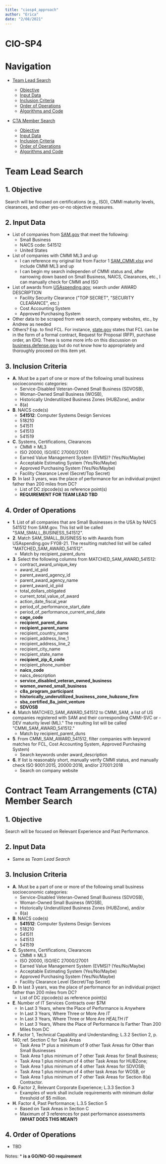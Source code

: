 ```yaml
---
title: "ciosp4_approach"
author: "Erica"
date: "2/08/2021"
---
```

# CIO-SP4

# Navigation
- [Team Lead Search](https://github.com/ericaosta/alagant/blob/main/cio-sp4/ciosp4_approach.md#team-lead-search)
  - [Objective](https://github.com/ericaosta/alagant/blob/main/cio-sp4/ciosp4_approach.md#1-objective)
  - [Input Data](https://github.com/ericaosta/alagant/blob/main/cio-sp4/ciosp4_approach.md#2-input-data)
  - [Inclusion Criteria](https://github.com/ericaosta/alagant/blob/main/cio-sp4/ciosp4_approach.md#3-inclusion-criteria)
  - [Order of Operations](https://github.com/ericaosta/alagant/blob/main/cio-sp4/ciosp4_approach.md#4-order-of-operations)
  - [Algorithms and Code](https://github.com/ericaosta/alagant/blob/main/cio-sp4/ciosp4_approach.md#5algorithms-and-code)

- [CTA Member Search](https://github.com/ericaosta/alagant/blob/main/cio-sp4/ciosp4_approach.md#contract-team-arrangements-cta-member-search)
  - [Objective](https://github.com/ericaosta/alagant/blob/main/cio-sp4/ciosp4_approach.md#1-objective-1)
  - [Input Data](https://github.com/ericaosta/alagant/blob/main/cio-sp4/ciosp4_approach.md#2-input-data-1)
  - [Inclusion Criteria](https://github.com/ericaosta/alagant/blob/main/cio-sp4/ciosp4_approach.md#3-inclusion-criteria-1)
  - [Order of Operations](https://github.com/ericaosta/alagant/blob/main/cio-sp4/ciosp4_approach.md#4-order-of-operations-1)
  - [Algorithms and Code](https://github.com/ericaosta/alagant/blob/main/cio-sp4/ciosp4_approach.md#5-algorithms-and-code)

# Team Lead Search
## 1. Objective
Search will be focused on certifications (e.g., ISO), CMMI maturity levels, clearances, and other yes-or-no objective measures.

## 2. Input Data
- List of companies from [SAM.gov](https://www.sam.gov/SAM/pages/public/searchRecords/advancedEMRSearch.jsf) that meet the following:
  - Small Business
  - NAICS code: 541512
  - United States
- List of companies with CMMI ML3 and up
  - I can reference my original list from Factor 1 [SAM_CMMI.xlsx](https://github.com/ericaosta/alagant/blob/main/F1/SAM_CMMI.xlsx) and include CMMI ML3 and up
  - I can begin my search independen of CMMI status and, after narrowing down based on Small Business, NAICS, Clearances, etc., I can manually check for CMMI and ISO
- List of awards from [USAspending.gov](https://www.usaspending.gov); search under AWARD DESCRIPTION
  - Facility Security Clearance ("TOP SECRET", "SECURITY CLEARANCE", etc.)
  - Cost Accounting System
  - Approved Purchasing System
- Other data to be scraped from web search, company websites, etc., by Andrew as needed
- Others? Esp. to find FCL. For instance, [state.gov](https://www.state.gov/facility-security-clearances-faq/) states that FCL can be in the form of a formal contract, Request for Proposal (RFP), purchase order, an IDIQ. There is some more info on this discussion on [business.defense.gov](https://business.defense.gov/Portals/57/Documents/SmallBusinessWebinar%20QandA.pdf?ver=2020-07-15-161110-867) but do not know how to appropriately and thoroughly proceed on this item yet.

## 3. Inclusion Criteria
- **A**. Must be a part of one or more of the following small business socioeconomic categories:
  - Service-Disabled Veteran-Owned Small Business (SDVOSB),
  - Woman-Owned Small Business (WOSB),
  - Historically Underutilized Business Zones (HUBZone), and/or
  - 8(a)
- **B**. NAICS code(s)
  - **541512**: Computer Systems Design Services
  - 518210
  - 541511
  - 541513
  - 541519
- **C**. Systems, Certifications, Clearances
  - CMMI ≥ ML3
  - ISO 20000, ISO/IEC 27000/27001	
  - Earned Value Management System (EVMS)? (Yes/No/Maybe)
  - Acceptable Estimating System (Yes/No/Maybe)
  - Approved Purchasing System (Yes/No/Maybe)
  - Facility Clearance Level (Secret/Top Secret)
- **D**. In last 3 years, was the place of performance for an individual project father than 200 miles from DC?
  - List of DC zipcode(s) as reference point(s)
  - **REQUIREMENT FOR TEAM LEAD TBD**

## 4. Order of Operations
- **1**. List of all companies that are Small Businesses in the USA by NAICS 541512 from SAM.gov. This list will be called "SAM_SMALL_BUSINESS_541512".
- **2**. Match SAM_SMALL_BUSINESS to with Awards from USAspending.gov FY08-21. The resulting matched list will be called "MATCHED_SAM_AWARD_541512".
  - Match by recipient_parent_duns
- **3**. Select the following columns from MATCHED_SAM_AWARD_541512:
  - contract_award_unique_key 
  - award_id_piid 
  - parent_award_agency_id
  - parent_award_agency_name
  - parent_award_id_piid
  - total_dollars_obligated
  - current_total_value_of_award
  - action_date_fiscal_year
  - period_of_performance_start_date
  - period_of_performance_current_end_date
  - **cage_code**
  - **recipient_parent_duns**
  - **recipient_parent_name**
  - recipient_country_name
  - recipient_address_line_1
  - recipient_address_line_2
  - recipient_city_name
  - recipient_state_name
  - **recipient_zip_4_code**
  - recipient_phone_number
  - **naics_code**
  - naics_description
  - **service_disabled_veteran_owned_business**
  - **women_owned_small_business**
  - **c8a_program_participant**
  - **historically_underutilized_business_zone_hubzone_firm** 
  - **sba_certified_8a_joint_venture**
  - **SDVOSB**
- **4**. Match MATCHED_SAM_AWARD_541512 to CMMI_SAM, a list of US companies registered with SAM and their corresponding CMMI-SVC or -DEV maturity level (ML)." The resulting list will be called "CMMI_SAM_AWARD_541512."
  - Match by recipient_parent_duns
- **5**. From CMMI_SAM_AWARD_541512, filter companies with keyword matches for FCL, Cost Accounting System, Approved Purchasing System)
  - Search keywords under award_description
- **6.** If list is reasonably short, manually verify CMMI status, and manually check ISO 9001:2015, 20000:2018, and/or 27001:2018
  - Search on company website

# Contract Team Arrangements (CTA) Member Search
## 1. Objective
Search will be focused on Relevant Experience and Past Performance.

## 2. Input Data
- Same as *Team Lead Search* 

## 3. Inclusion Criteria
- **A**. Must be a part of one or more of the following small business socioeconomic categories:
  - Service-Disabled Veteran-Owned Small Business (SDVOSB),
  - Woman-Owned Small Business (WOSB),
  - Historically Underutilized Business Zones (HUBZone), and/or
  - 8(a)
- **B**. NAICS code(s)
  - **541512**: Computer Systems Design Services
  - 518210
  - 541511
  - 541513
  - 541519
- **C**. Systems, Certifications, Clearances
  - CMMI ≥ ML3
  - ISO 20000, ISO/IEC 27000/27001	
  - Earned Value Management System (EVMS)? (Yes/No/Maybe)
  - Acceptable Estimating System (Yes/No/Maybe)
  - Approved Purchasing System (Yes/No/Maybe)
  - Facility Clearance Level (Secret/Top Secret)
- **D**. In last 3 years, was the place of performance for an individual project father than 200 miles from DC?
  - List of DC zipcode(s) as reference point(s)
- **E**. Number of IT Services Contracts over $7M
  - In Last 3 Years, where the Place of Performance is Anywhere
  - In Last 3 Years, Where Three or More Are *IT*
  - In Last 3 Years, Where Three or More Are *HEALTH IT*
  - In Last 3 Years, Where the Place of Performance Is Farther Than 200 Miles from DC
- **F**. Factor 1, Technical Capability and Understanding; L.3.2 Section 2, p. 140; ref. Section C for Task Areas
  - Task Area 1* plus a minimum of 9 other Task Areas for Other than Small Businesses
  - Task Area 1 plus minimum of 7 other Task Areas for Small Business;
  - Task Area 1 plus minimum of 4 other Task Areas for HUBZone;
  - Task Area 1 plus minimum of 4 other Task Areas for SDVOSB;
  - Task Area 1 plus minimum of 4 other task Areas for WOSB, or
  - Task Area 1 plus minimum of 7 other Task Areas for Section 8(a) Contractor.
- **G**. Factor 2, Relevant Corporate Experience; L.3.3 Section 3
  - Examples of work shall include requirements with minimum dollar threshold of $5 million.
- **H**. Factor 4, Past Performance; L.3.5 Section 5
  - Based on Task Areas in Section C
  - Maximum of 3 references for past performance assessments **(WHAT DOES THIS MEAN?)**

## 4. Order of Operations
- TBD

Notes: * **is a GO/NO-GO requirement**
